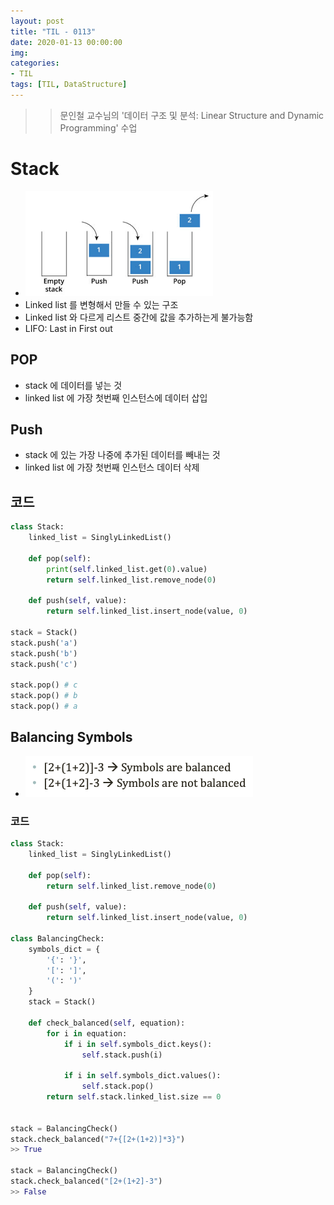 ```yaml
---
layout: post
title: "TIL - 0113"
date: 2020-01-13 00:00:00
img:
categories:
- TIL
tags: [TIL, DataStructure]
---
```


>> 문인철 교수님의 '데이터 구조 및 분석: Linear Structure and Dynamic Programming' 수업

# Stack

- ![200113](/assets/post_img/20200113-1.png)
- Linked list 를 변형해서 만들 수 있는 구조
- Linked list 와 다르게 리스트 중간에 값을 추가하는게 불가능함
- LIFO: Last in First out

## POP

- stack 에 데이터를 넣는 것
- linked list 에 가장 첫번째 인스턴스에 데이터 삽입

## Push

- stack 에 있는 가장 나중에 추가된 데이터를 빼내는 것
- linked list 에 가장 첫번째 인스턴스 데이터 삭제

## 코드

```python
class Stack:
    linked_list = SinglyLinkedList()
    
    def pop(self):
        print(self.linked_list.get(0).value)
        return self.linked_list.remove_node(0)
    
    def push(self, value):
        return self.linked_list.insert_node(value, 0)

stack = Stack()
stack.push('a')
stack.push('b')
stack.push('c')

stack.pop() # c
stack.pop() # b
stack.pop() # a
```

## Balancing Symbols

- ![200113](/assets/post_img/20200113-2.png)

### 코드

```python
class Stack:
    linked_list = SinglyLinkedList()
    
    def pop(self):
        return self.linked_list.remove_node(0)
    
    def push(self, value):
        return self.linked_list.insert_node(value, 0)

class BalancingCheck:
    symbols_dict = {
        '{': '}',
        '[': ']',
        '(': ')'
    }
    stack = Stack()
    
    def check_balanced(self, equation):
        for i in equation:
            if i in self.symbols_dict.keys():
                self.stack.push(i)

            if i in self.symbols_dict.values():
                self.stack.pop()
        return self.stack.linked_list.size == 0


stack = BalancingCheck()
stack.check_balanced("7+{[2+(1+2)]*3}")
>> True

stack = BalancingCheck()
stack.check_balanced("[2+(1+2]-3")
>> False
```